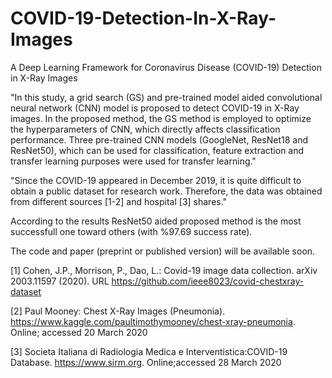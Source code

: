 # COVID-19-Detection-In-X-Ray-Images
A Deep Learning Framework for Coronavirus Disease (COVID-19) Detection in X-Ray Images


"In this study, a grid search (GS) and pre-trained model aided convolutional neural network (CNN) model is proposed to detect COVID-19 in X-Ray images. In the proposed method, the GS method is employed to optimize the hyperparameters of CNN, which directly affects classification performance. Three pre-trained CNN models (GoogleNet, ResNet18 and ResNet50), which can be used for classification, feature extraction and transfer learning purposes were used for transfer learning."

"Since the COVID-19 appeared in December 2019, it is quite difficult to obtain a public dataset for research work. 
Therefore, the data was obtained from different sources [1-2] and hospital [3] shares."

According to the results ResNet50 aided proposed method is the most successfull one toward others (with %97.69 success rate). 

The code and paper (preprint or published version) will be available soon.

[1] Cohen, J.P., Morrison, P., Dao, L.: Covid-19 image data collection. arXiv 2003.11597 (2020). URL https://github.com/ieee8023/covid-chestxray-dataset

[2] Paul Mooney: Chest X-Ray Images (Pneumonia). https://www.kaggle.com/paultimothymooney/chest-xray-pneumonia. Online; accessed 20 March 2020

[3] Societa Italiana di Radiologia Medica e Interventistica:COVID-19 Database. https://www.sirm.org. Online;accessed 28 March 2020
